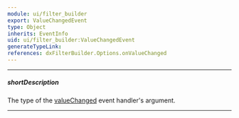 ```yaml
---
module: ui/filter_builder
export: ValueChangedEvent
type: Object
inherits: EventInfo
uid: ui/filter_builder:ValueChangedEvent
generateTypeLink: 
references: dxFilterBuilder.Options.onValueChanged
---
```

---
##### shortDescription
The type of the [valueChanged]({basewidgetpath}/Events/#valueChanged) event handler's argument.

---
<!-- Description goes here -->